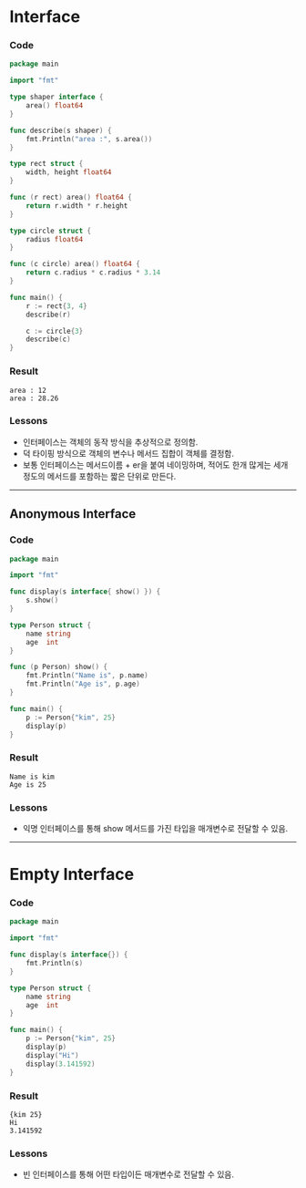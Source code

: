 # Interface

### Code
```go
package main

import "fmt"

type shaper interface {
	area() float64
}

func describe(s shaper) {
	fmt.Println("area :", s.area())
}

type rect struct {
	width, height float64
}

func (r rect) area() float64 {
	return r.width * r.height
}

type circle struct {
	radius float64
}

func (c circle) area() float64 {
	return c.radius * c.radius * 3.14
}

func main() {
	r := rect{3, 4}
	describe(r)

	c := circle{3}
	describe(c)
}
```

### Result
```
area : 12
area : 28.26
```
### Lessons
- 인터페이스는 객체의 동작 방식을 추상적으로 정의함.
- 덕 타이핑 방식으로 객체의 변수나 메서드 집합이 객체를 결정함.
- 보통 인터페이스는 메서드이름 + er을 붙여 네이밍하며, 적어도 한개 많게는 세개 정도의 메서드를 포함하는 짧은 단위로 만든다.

---
## Anonymous Interface
### Code
```go
package main

import "fmt"

func display(s interface{ show() }) {
	s.show()
}

type Person struct {
	name string
	age  int
}

func (p Person) show() {
	fmt.Println("Name is", p.name)
	fmt.Println("Age is", p.age)
}

func main() {
	p := Person{"kim", 25}
	display(p)
}
```
### Result
```
Name is kim
Age is 25
```
### Lessons
- 익명 인터페이스를 통해 show 메서드를 가진 타입을 매개변수로 전달할 수 있음.

---

# Empty Interface

### Code
```go
package main

import "fmt"

func display(s interface{}) {
	fmt.Println(s)
}

type Person struct {
	name string
	age  int
}

func main() {
	p := Person{"kim", 25}
	display(p)
	display("Hi")
	display(3.141592)
}
```
### Result
```
{kim 25}
Hi
3.141592
```
### Lessons
- 빈 인터페이스를 통해 어떤 타입이든 매개변수로 전달할 수 있음.
